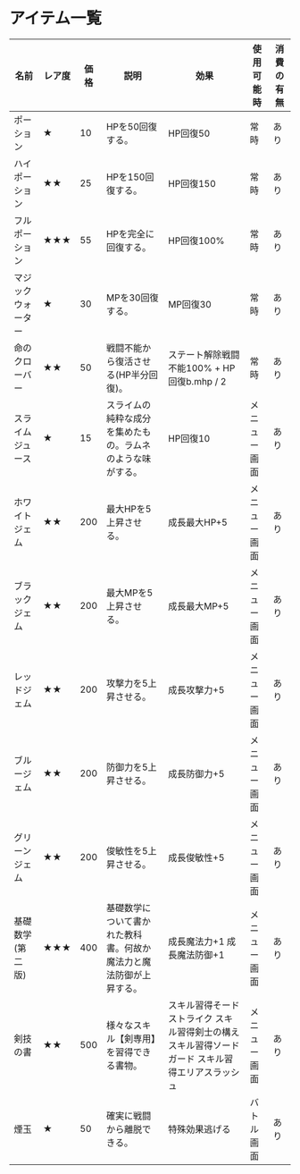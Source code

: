 # アイテム一覧

| 名前 | レア度 | 価格 | 説明 | 効果 | 使用可能時 | 消費の有無 |
| --- | --- | --- | --- | --- | --- | --- |
| ポーション | ★ | 10 | HPを50回復する。 | HP回復50 | 常時 | あり |
| ハイポーション | ★★ | 25 | HPを150回復する。 | HP回復150 | 常時 | あり |
| フルポーション | ★★★ | 55 | HPを完全に回復する。 | HP回復100% | 常時 | あり |
| マジックウォーター | ★ | 30 | MPを30回復する。 | MP回復30 | 常時 | あり |
| 命のクローバー | ★★ | 50 | 戦闘不能から復活させる(HP半分回復)。 | ステート解除戦闘不能100% + HP回復b.mhp / 2 | 常時 | あり |
| スライムジュース | ★ | 15 | スライムの純粋な成分を集めたもの。ラムネのような味がする。 | HP回復10 | メニュー画面 | あり |
| ホワイトジェム | ★★ | 200 | 最大HPを5上昇させる。 | 成長最大HP+5 | メニュー画面 | あり |
| ブラックジェム | ★★ | 200 | 最大MPを5上昇させる。 | 成長最大MP+5 | メニュー画面 | あり |
| レッドジェム | ★★ | 200 | 攻撃力を5上昇させる。 | 成長攻撃力+5 | メニュー画面 | あり |
| ブルージェム | ★★ | 200 | 防御力を5上昇させる。 | 成長防御力+5 | メニュー画面 | あり |
| グリーンジェム | ★★ | 200 | 俊敏性を5上昇させる。 | 成長俊敏性+5 | メニュー画面 | あり |
| 基礎数学(第二版) | ★★★ | 400 | 基礎数学について書かれた教科書。何故か魔法力と魔法防御が上昇する。 | 成長魔法力+1 成長魔法防御+1 | メニュー画面 | あり |
| 剣技の書 | ★★ | 500 | 様々なスキル【剣専用】を習得できる書物。 | スキル習得そードストライク スキル習得剣士の構え スキル習得ソードガード スキル習得エリアスラッシュ | メニュー画面 | あり |
| 煙玉 | ★ | 50 | 確実に戦闘から離脱できる。 | 特殊効果逃げる | バトル画面 | あり |
